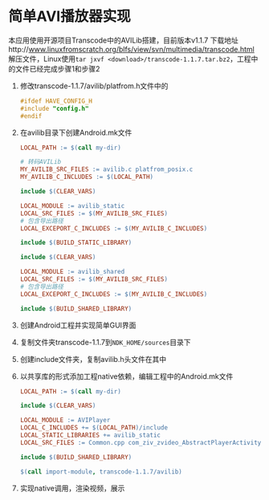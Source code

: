 # 简单AVI播放器实现

本应用使用开源项目Transcode中的AVILib搭建，目前版本v1.1.7
下载地址http://www.linuxfromscratch.org/blfs/view/svn/multimedia/transcode.html
解压文件，Linux使用`tar jxvf <download>/transcode-1.1.7.tar.bz2`，工程中的文件已经完成步骤1和步骤2

1. 修改transcode-1.1.7/avilib/platfrom.h文件中的
    
    ```h
    #ifdef HAVE_CONFIG_H
    #include "config.h"
    #endif
    ```
2. 在avilib目录下创建Android.mk文件
    ```makefile
    LOCAL_PATH := $(call my-dir)
    
    # 转码AVILib
    MY_AVILIB_SRC_FILES := avilib.c platfrom_posix.c
    MY_AVILIB_C_INCLUDES := $(LOCAL_PATH)
    
    include $(CLEAR_VARS)
    
    LOCAL_MODULE := avilib_static
    LOCAL_SRC_FILES := $(MY_AVILIB_SRC_FILES)
    # 包含导出路径
    LOCAL_EXCEPORT_C_INCLUDES := $(MY_AVILIB_C_INCLUDES)
    
    include $(BUILD_STATIC_LIBRARY)
    
    include $(CLEAR_VARS)
    
    LOCAL_MODULE := avilib_shared
    LOCAL_SRC_FILES := $(MY_AVILIB_SRC_FILES)
    # 包含导出路径
    LOCAL_EXCEPORT_C_INCLUDES := $(MY_AVILIB_C_INCLUDES)
    
    include $(BUILD_SHARED_LIBRARY)
    ```
3. 创建Android工程并实现简单GUI界面
4. 复制文件夹transcode-1.1.7到`NDK_HOME/sources`目录下
5. 创建include文件夹，复制avilib.h头文件在其中
6. 以共享库的形式添加工程native依赖，编辑工程中的Android.mk文件
    ```makefile
    LOCAL_PATH := $(call my-dir)
    
    include $(CLEAR_VARS)
    
    LOCAL_MODULE := AVIPlayer
    LOCAL_C_INCLUDES += $(LOCAL_PATH)/include
    LOCAL_STATIC_LIBRARIES += avilib_static
    LOCAL_SRC_FILES := Common.cpp com_ziv_zvideo_AbstractPlayerActivity.cpp
    
    include $(BUILD_SHARED_LIBRARY)
    
    $(call import-module, transcode-1.1.7/avilib)
    ```
7. 实现native调用，渲染视频，展示